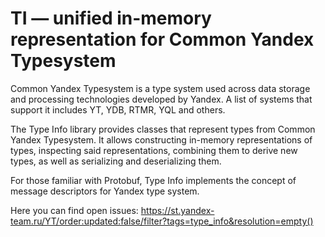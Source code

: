 # TI — unified in-memory representation for Common Yandex Typesystem

Common Yandex Typesystem is a type system used across data storage and processing technologies developed by Yandex. A list of systems that support it includes YT, YDB, RTMR, YQL and others.

The Type Info library provides classes that represent types from Common Yandex Typesystem. It allows constructing in-memory representations of types, inspecting said representations, combining them to derive new types, as well as serializing and deserializing them.

For those familiar with Protobuf, Type Info implements the concept of message descriptors for Yandex type system.

Here you can find open issues: https://st.yandex-team.ru/YT/order:updated:false/filter?tags=type_info&resolution=empty()